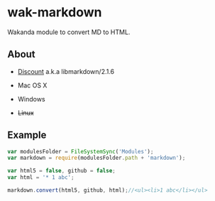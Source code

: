 wak-markdown
============

Wakanda module to convert MD to HTML.

About
-----
* [Discount](http://www.pell.portland.or.us/~orc/Code/markdown/) a.k.a libmarkdown/2.1.6

* Mac OS X
* Windows
* ~~Linux~~

Example
-------
```js
var modulesFolder = FileSystemSync('Modules');
var markdown = require(modulesFolder.path + 'markdown');

var html5 = false, github = false;
var html = '* 1 abc';

markdown.convert(html5, github, html);//<ul><li>1 abc</li></ul>
```
